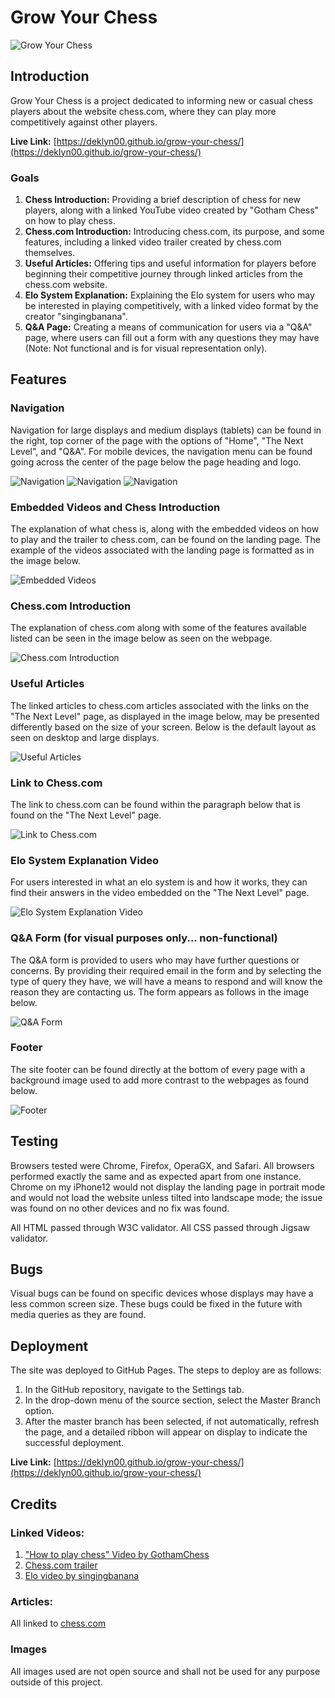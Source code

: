 # Grow Your Chess

![Grow Your Chess](https://github.com/deklyn00/grow-your-chess/assets/134307267/b08c73ab-8b96-436f-bd45-9206d74c82a0)

## Introduction

  Grow Your Chess is a project dedicated to informing new or casual chess players about the website chess.com, where they can play more competitively against other players.

**Live Link:** [https://deklyn00.github.io/grow-your-chess/](https://deklyn00.github.io/grow-your-chess/)

### Goals

  1. **Chess Introduction:** Providing a brief description of chess for new players, along with a linked YouTube video created by "Gotham Chess" on how to play chess.
  2. **Chess.com Introduction:** Introducing chess.com, its purpose, and some features, including a linked video trailer created by chess.com themselves.
  3. **Useful Articles:** Offering tips and useful information for players before beginning their competitive journey through linked articles from the chess.com website.
  4. **Elo System Explanation:** Explaining the Elo system for users who may be interested in playing competitively, with a linked video format by the creator "singingbanana".
  5. **Q&A Page:** Creating a means of communication for users via a "Q&A" page, where users can fill out a form with any questions they may have (Note: Not functional and is for visual representation only).

## Features

### Navigation

  Navigation for large displays and medium displays (tablets) can be found in the right, top corner of the page with the options of "Home", "The Next Level", and "Q&A". For mobile devices, the navigation menu can be found  going across the center of the page below the page heading and logo.

![Navigation](https://github.com/deklyn00/grow-your-chess/assets/134307267/e87de736-14a0-44b6-9a10-ee44e020e953)
![Navigation](https://github.com/deklyn00/grow-your-chess/assets/134307267/ed67af0b-b0d2-4143-a2d0-7ba2faa1bee7)
![Navigation](https://github.com/deklyn00/grow-your-chess/assets/134307267/4b685d94-1662-40ac-a79f-94acb9176af7)

### Embedded Videos and Chess Introduction

  The explanation of what chess is, along with the embedded videos on how to play and the trailer to chess.com, can be found on the landing page. The example of the videos associated with the landing page is formatted as 
  in the image below.

![Embedded Videos](https://github.com/deklyn00/grow-your-chess/assets/134307267/6715a90e-f783-41b0-ad32-78233758d9fa)

### Chess.com Introduction

  The explanation of chess.com along with some of the features available listed can be seen in the image below as seen on the webpage.

![Chess.com Introduction](https://github.com/deklyn00/grow-your-chess/assets/134307267/ca976211-c6c3-466f-93c3-382397e485ff)

### Useful Articles

  The linked articles to chess.com articles associated with the links on the "The Next Level" page, as displayed in the image below, may be presented differently based on the size of your screen. Below is the default        layout   as seen on desktop and large displays.

![Useful Articles](https://github.com/deklyn00/grow-your-chess/assets/134307267/534854a9-9862-416c-b69e-9820f3fa1188)

### Link to Chess.com

  The link to chess.com can be found within the paragraph below that is found on the "The Next Level" page.

![Link to Chess.com](https://github.com/deklyn00/grow-your-chess/assets/134307267/7fb2c755-1070-4ae4-8083-f72de40e5400)

### Elo System Explanation Video

  For users interested in what an elo system is and how it works, they can find their answers in the video embedded on the "The Next Level" page.

![Elo System Explanation Video](https://github.com/deklyn00/grow-your-chess/assets/134307267/76bf7ae0-6a9b-4f0d-89d7-6883a4bb3427)

### Q&A Form (for visual purposes only... non-functional)

  The Q&A form is provided to users who may have further questions or concerns. By providing their required email in the form and by selecting the type of query they have, we will have a means to respond and will know the   reason they are contacting us. The form appears as follows in the image below.

![Q&A Form](https://github.com/deklyn00/grow-your-chess/assets/134307267/1ab94ee3-baf2-4648-8946-334996dfc620)

### Footer

  The site footer can be found directly at the bottom of every page with a background image used to add more contrast to the webpages as found below.

![Footer](https://github.com/deklyn00/grow-your-chess/assets/134307267/b5fe0e19-8332-484e-90cb-1d691cdd34d3)

## Testing

  Browsers tested were Chrome, Firefox, OperaGX, and Safari. All browsers performed exactly the same and as expected apart from one instance. Chrome on my iPhone12 would not display the landing page in portrait mode and     would not load the website unless tilted into landscape mode; the issue was found on no other devices and no fix was found.

  All HTML passed through W3C validator.
  All CSS passed through Jigsaw validator.

## Bugs

  Visual bugs can be found on specific devices whose displays may have a less common screen size. These bugs could be fixed in the future with media queries as they are found.

## Deployment

  The site was deployed to GitHub Pages. The steps to deploy are as follows:

  1. In the GitHub repository, navigate to the Settings tab.
  2. In the drop-down menu of the source section, select the Master Branch option.
  3. After the master branch has been selected, if not automatically, refresh the page, and a detailed ribbon will appear on display to indicate the successful deployment.

**Live Link:** [https://deklyn00.github.io/grow-your-chess/](https://deklyn00.github.io/grow-your-chess/)

## Credits

### Linked Videos:

1. ["How to play chess" Video by GothamChess](https://www.youtube.com/watch?v=OCSbzArwB10)
2. [Chess.com trailer](https://www.youtube.com/watch?v=Cwf-txEEcS0)
3. [Elo video by singingbanana](https://www.youtube.com/watch?v=AsYfbmp0To0)

### Articles:
All linked to [chess.com](chess.com)

### Images
All images used are not open source and shall not be used for any purpose outside of this project.





